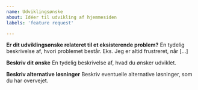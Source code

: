 ```yaml
---
name: Udviklingsønske
about: Idéer til udvikling af hjemmesiden
labels: 'feature request'

---
```


**Er dit udviklingsønske relateret til et eksisterende problem?**
En tydelig beskrivelse af, hvori problemet består. Eks. Jeg er altid frustreret, når [...]

**Beskriv dit ønske**
En tydelig beskrivelse af, hvad du ønsker udviklet.

**Beskriv alternative løsninger**
Beskriv eventuelle alternative løsninger, som du har overvejet.
